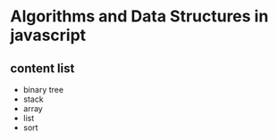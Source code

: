 # Algorithms and Data Structures in javascript
## content list
* binary tree
* stack
* array
* list
* sort
